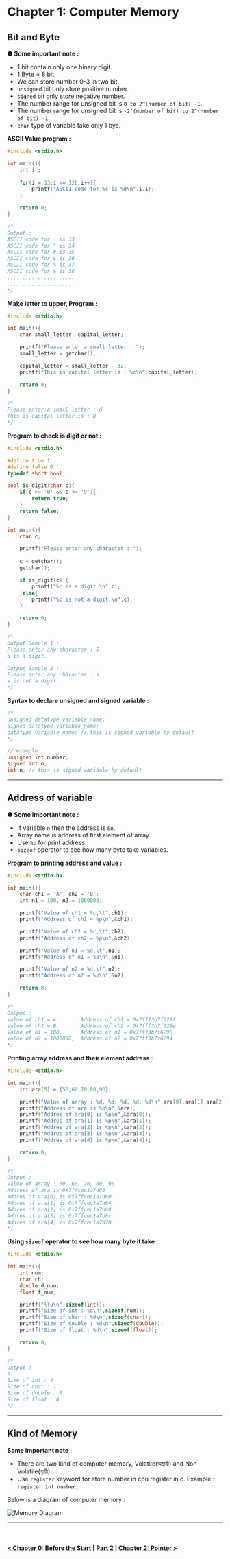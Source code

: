 Chapter 1: Computer Memory
==========================


## Bit and Byte

**● Some important note :**
- 1 bit contain only one binary digit.
- 1 Byte = 8 bit.
- We can store number 0-3 in two bit.
- `unsigned` bit only store positive number.
- `signed` bit only store negative number.
- The number range for unsigned bit is `0 to 2^(number of bit) -1`.
- The number range for unsigned bit is `-2^(number of bit) to 2^(number of bit) -1`.
- `char` type of variable take only 1 bye.

**ASCII Value program :**
```c
#include <stdio.h>

int main(){
    int i ;
    
    for(i = 33;i <= 126;i++){
        printf("ASCII code for %c is %d\n",i,i);
    }

    return 0;
}

/*
Output :
ASCII code for ! is 33
ASCII code for " is 34
ASCII code for # is 35
ASCII code for $ is 36
ASCII code for % is 37
ASCII code for & is 38
......................
......................
*/
```

**Make letter to upper, Program :**
```c
#include <stdio.h>

int main(){
    char small_letter, capital_letter;

    printf("Please enter a small letter : ");
    small_letter = getchar();

    capital_letter = small_letter - 32;
    printf("This is capital letter is : %c\n",capital_letter);

    return 0;
}

/*
Please enter a small letter : d
This is capital letter is : D
*/
```

**Program to check is digit or not :**
```c
#include <stdio.h>

#define true 1
#define false 0
typedef short bool;

bool is_digit(char c){
    if(c >= '0' && c <= '9'){
        return true;
    }
    return false;
}

int main(){
    char c;

    printf("Please enter any character : ");
    
    c = getchar();
    getchar();

    if(is_digit(c)){
        printf("%c is a digit.\n",c);
    }else{
        printf("%c is not a digit.\n",c);
    }

    return 0;
}

/*
Output Sample 1 : 
Please enter any character : 5
5 is a digit.

Output Sample 2 : 
Please enter any character : s
s is not a digit.
*/
```

**Syntax to declare unsigned and signed variable :**
```c
/*
unsigned datatype variable_name;
signed datatype variable_name;
datatype variable_name; // this is signed variable by default
*/

// example 
unsigned int number;
signed int n; 
int n; // this is signed varibale by default
```

<hr />

## Address of variable

**● Some important note :**
- If variable `n` then the address is `&n`.
- Array name is address of first element of array.
- Use `%p` for print address.
- `sizeof` operator to see how many byte take variables.

**Program to printing address and value :**
```c
#include <stdio.h>

int main(){
    char ch1 = 'A', ch2 = 'B';
    int n1 = 100, n2 = 1000000;

    printf("Value of ch1 = %c,\t",ch1);
    printf("Address of ch1 = %p\n",&ch1);

    printf("Value of ch2 = %c,\t",ch2);
    printf("Address of ch2 = %p\n",&ch2);

    printf("Value of n1 = %d,\t",n1);
    printf("Address of n1 = %p\n",&n1);

    printf("Value of n2 = %d,\t",n2);
    printf("Address of n2 = %p\n",&n2);

    return 0;
}

/*
Output : 
Value of ch1 = A,       Address of ch1 = 0x7fff3b7f629f
Value of ch2 = B,       Address of ch2 = 0x7fff3b7f629e
Value of n1 = 100,      Address of n1 = 0x7fff3b7f6298
Value of n2 = 1000000,  Address of n2 = 0x7fff3b7f6294
*/
```

**Printing array address and their element address :**
```c
#include <stdio.h>

int main(){
    int ara[5] = {50,60,70,80,90};

    printf("Value of array : %d, %d, %d, %d, %d\n",ara[0],ara[1],ara[2],ara[3],ara[4]);
    printf("Address of ara is %p\n",&ara);
    printf("Addres of ara[0] is %p\n",&ara[0]);
    printf("Addres of ara[1] is %p\n",&ara[1]);
    printf("Addres of ara[2] is %p\n",&ara[2]);
    printf("Addres of ara[3] is %p\n",&ara[3]);
    printf("Addres of ara[4] is %p\n",&ara[4]);

    return 0;
}

/*
Output : 
Value of array : 50, 60, 70, 80, 90
Address of ara is 0x7ffcec1a7d60
Addres of ara[0] is 0x7ffcec1a7d60
Addres of ara[1] is 0x7ffcec1a7d64
Addres of ara[2] is 0x7ffcec1a7d68
Addres of ara[3] is 0x7ffcec1a7d6c
Addres of ara[4] is 0x7ffcec1a7d70
*/
```

**Using `sizeof` operator to see how many byte it take :**
```c
#include <stdio.h>

int main(){
    int num;
    char ch;
    double d_num;
    float f_num;

    printf("%lu\n",sizeof(int));
    printf("Size of int : %d\n",sizeof(num));
    printf("Size of char : %d\n",sizeof(char));
    printf("Size of double : %d\n",sizeof(double));
    printf("Size of float : %d\n",sizeof(float));

    return 0;
}

/*
Output : 
4
Size of int : 4
Size of char : 1
Size of double : 8
Size of float : 4
*/
```

<hr />

## Kind of Memory

**Some important note :**
- There are two kind of computer memory, Volatile(অস্থায়ী) and Non-Volatile(স্থায়ী)
- Use `register` keyword for store number in cpu register in c. Example : `register int number;`
  
Below is a diagram of computer memory : 

![Memory Diagram](./../../asset/diagrams/memory.png)

<hr />
<br />

#### [< Chapter 0: Before the Start](./../chapter_00/note.md) | [Part 2](./../part_2.md) | [Chapter 2: Pointer >](./../chapter_02/note.md)